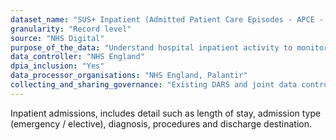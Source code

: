 ```yaml
---
dataset_name: "SUS+ Inpatient (Admitted Patient Care Episodes - APCE - and Admitted Patient Care Spells - APCS)"
granularity: "Record level"
source: "NHS Digital"
purpose_of_the_data: "Understand hospital inpatient activity to monitor demand and admissions for all conditions"
data_controller: "NHS England"
dpia_inclusion: "Yes"
data_processor_organisations: "NHS England, Palantir"
collecting_and_sharing_governance: "Existing DARS and joint data controller with NHS Digital"
---
```

Inpatient admissions, includes detail such as length of stay, admission type (emergency / elective), diagnosis, procedures and discharge destination.
